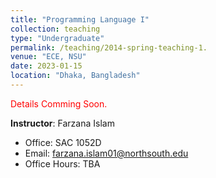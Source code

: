 ```yaml
---
title: "Programming Language I"
collection: teaching
type: "Undergraduate"
permalink: /teaching/2014-spring-teaching-1.
venue: "ECE, NSU"
date: 2023-01-15
location: "Dhaka, Bangladesh"
---
```


<span style="color:red">Details Comming Soon.</span>



**Instructor**: Farzana Islam
- Office: SAC 1052D
- Email: farzana.islam01@northsouth.edu
- Office Hours: TBA


